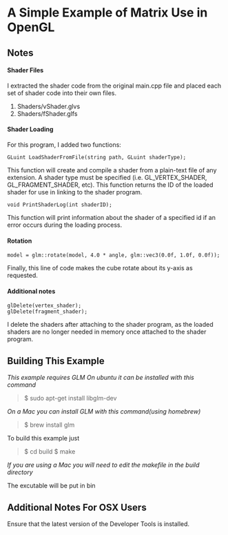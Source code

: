 A Simple Example of Matrix Use in OpenGL
===

Notes
-----
#### Shader Files

I extracted the shader code from the original main.cpp file and placed each set of shader code into their own files.

1. Shaders/vShader.glvs
2. Shaders/fShader.glfs

#### Shader Loading
For this program, I added two functions:

    GLuint LoadShaderFromFile(string path, GLuint shaderType);

This function will create and compile a shader from a plain-text file of any extension. A shader type must be specified (i.e. GL\_VERTEX\_SHADER, GL\_FRAGMENT\_SHADER, etc). This function returns the ID of the loaded shader for use in linking to the shader program.

    void PrintShaderLog(int shaderID);

This function will print information about the shader of a specified id if an error occurs during the loading process.

#### Rotation
    model = glm::rotate(model, 4.0 * angle, glm::vec3(0.0f, 1.0f, 0.0f));

Finally, this line of code makes the cube rotate about its y-axis as requested.

#### Additional notes
    glDelete(vertex_shader);
    glDelete(fragment_shader);
I delete the shaders after attaching to the shader program, as the loaded shaders are no longer needed in memory once attached to the shader program.

Building This Example
---------------------

*This example requires GLM*
*On ubuntu it can be installed with this command*

>$ sudo apt-get install libglm-dev

*On a Mac you can install GLM with this command(using homebrew)*
>$ brew install glm

To build this example just

>$ cd build
>$ make

*If you are using a Mac you will need to edit the makefile in the build directory*

The excutable will be put in bin

Additional Notes For OSX Users
------------------------------

Ensure that the latest version of the Developer Tools is installed.
